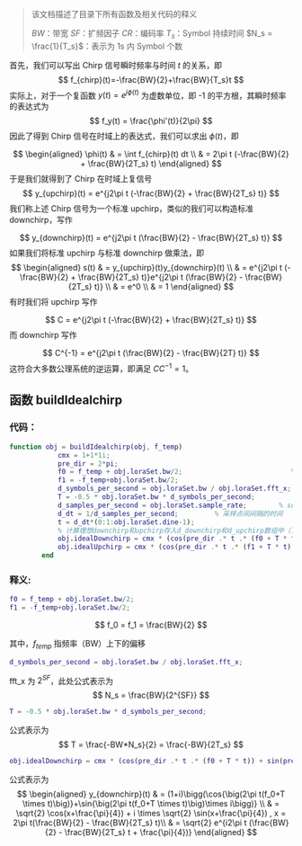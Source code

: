 > 该文档描述了目录下所有函数及相关代码的释义
>
> $BW$：带宽
> $SF$：扩频因子
> $CR$：编码率
> $T_s$：Symbol 持续时间
> $N_s = \frac{1}{T_s}$：表示为 1s 内 Symbol 个数

首先，我们可以写出 Chirp 信号瞬时频率与时间 $t$ 的关系，即
$$
f_{chirp}(t)=-\frac{BW}{2}+\frac{BW}{T_s}t
$$
实际上，对于一个复函数 $y(t) = e^{j\phi(t)}$ 为虚数单位，即 -1 的平方根，其瞬时频率的表达式为
$$
f_y(t) = \frac{\phi'(t)}{2\pi}
$$
因此了得到 Chirp 信号在时域上的表达式，我们可以求出 $\phi(t)$，即

$$
\begin{aligned}
\phi(t)
& = \int f_{chirp}(t) dt \\
& = 2\pi t (-\frac{BW}{2} + \frac{BW}{2T_s} t)
\end{aligned}
$$
于是我们就得到了 Chirp 在时域上复信号
$$
y_{upchirp}(t) = e^{j2\pi t (-\frac{BW}{2} + \frac{BW}{2T_s} t)}
$$
我们称上述 Chirp 信号为一个标准 upchirp，类似的我们可以构造标准 downchirp，写作

$$
y_{downchirp}(t) = e^{j2\pi t (\frac{BW}{2} - \frac{BW}{2T_s} t)}
$$
如果我们将标准 upchirp 与标准 downchirp 做乘法，即
$$
\begin{aligned}
s(t) & = y_{upchirp}(t)y_{downchirp}(t) \\
& = e^{j2\pi t (-\frac{BW}{2} + \frac{BW}{2T_s} t)}e^{j2\pi t (\frac{BW}{2} - \frac{BW}{2T_s} t)} \\ 
& = e^0 \\
& = 1
\end{aligned}
$$
有时我们将 upchirp 写作

$$
C = e^{j2\pi t (-\frac{BW}{2} + \frac{BW}{2T_s} t)}
$$
而 downchirp 写作

$$
C^{-1} = e^{j2\pi t (\frac{BW}{2} - \frac{BW}{2T} t)}
$$
这符合大多数公理系统的逆运算，即满足 $CC^{-1} = 1$。

## 函数 buildIdealchirp

### 代码：

```matlab
function obj = buildIdealchirp(obj, f_temp)
            cmx = 1+1*1i;
            pre_dir = 2*pi;
            f0 = f_temp + obj.loraSet.bw/2;                           % 设置理想upchirp和downchirp的初始频率
            f1 = -f_temp+obj.loraSet.bw/2;
            d_symbols_per_second = obj.loraSet.bw / obj.loraSet.fft_x;
            T = -0.5 * obj.loraSet.bw * d_symbols_per_second;
            d_samples_per_second = obj.loraSet.sample_rate;        % sdr-rtl的采样率
            d_dt = 1/d_samples_per_second;         % 采样点间间隔的时间
            t = d_dt*(0:1:obj.loraSet.dine-1);
            % 计算理想downchirp和upchirp存入d_downchirp和d_upchirp数组中（复数形式）
            obj.idealDownchirp = cmx * (cos(pre_dir .* t .* (f0 + T * t)) + sin(pre_dir .* t .* (f0 + T * t))*1i);
            obj.idealUpchirp = cmx * (cos(pre_dir .* t .* (f1 + T * t) * -1) + sin(pre_dir .* t .* (f1 + T * t) * -1)*1i);
        end
```

### 释义:

```matlab
f0 = f_temp + obj.loraSet.bw/2;
f1 = -f_temp+obj.loraSet.bw/2;
```


$$
f_0 = f_1 = \frac{BW}{2}
$$

其中，$f_{temp}$ 指频率（BW）上下的偏移

```matlab
d_symbols_per_second = obj.loraSet.bw / obj.loraSet.fft_x;
```

fft_x 为 $2^{SF}$，此处公式表示为
$$
N_s = \frac{BW}{2^{SF}}
$$
```matlab
T = -0.5 * obj.loraSet.bw * d_symbols_per_second;
```

公式表示为
$$
T = \frac{-BW*N_s}{2} = \frac{-BW}{2T_s}
$$

```matlab
obj.idealDownchirp = cmx * (cos(pre_dir .* t .* (f0 + T * t)) + sin(pre_dir .* t .* (f0 + T * t))*1i);
```

公式表示为
$$
\begin{aligned}
y_{downchirp}(t) & = (1+i)\bigg(\cos{\big(2\pi t(f_0+T \times t)\big)}+\sin{\big(2\pi t(f_0+T \times t)\big)\times i\bigg)} \\
& = \sqrt{2} \cos(x+\frac{\pi}{4}) + i \times \sqrt{2} \sin(x+\frac{\pi}{4})  , x = 2\pi t(\frac{BW}{2} - \frac{BW}{2T_s} t)\\
& = \sqrt{2} e^{i2\pi t (\frac{BW}{2} - \frac{BW}{2T_s} t + \frac{\pi}{4})}
\end{aligned}
$$


## 
